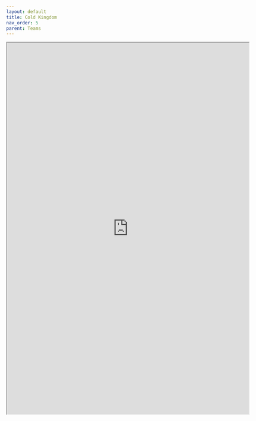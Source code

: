 ```yaml
---
layout: default
title: Cold Kingdom
nav_order: 5
parent: Teams
---
```


<iframe width=650 height=1000 scrolling="yes" src="https://docs.google.com/document/d/e/2PACX-1vQFpFiJ7eQsWCiNAtkd6UgQ-DIGSBxg1DTycBhKvtlA33SgyZ1WnQrdu4-zWaFRa_liI7Okhhf5NdPK/pub?embedded=true"></iframe>